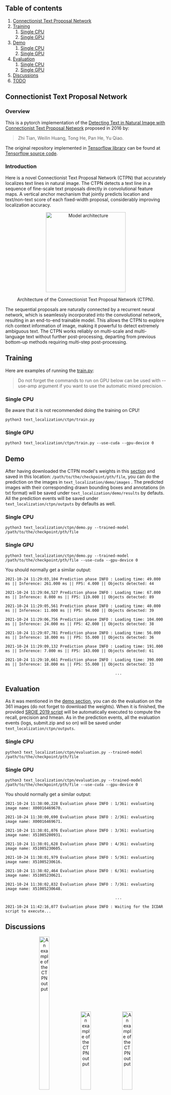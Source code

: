 ## Table of contents

1. [Connectionist Text Proposal Network](#Model)
2. [Training](#training)
    1. [Single CPU](#single-cpu-training)
    2. [Single GPU](#single-gpu-training)
3. [Demo](#demo)
    1. [Single CPU](#single-cpu-demo)
    2. [Single GPU](#single-gpu-demo)
4. [Evaluation](#evaluation)
    1. [Single CPU](#single-cpu-eval)
    2. [Single GPU](#single-gpu-eval)
5. [Discussions](#discussion)
6. [TODO](#todo)

## Connectionist Text Proposal Network <a name="model"/>

### Overview <a name="overview"/>

This is a pytorch implementation of
the [Detecting Text in Natural Image with Connectionist Text Proposal Network](https://arxiv.org/abs/1609.03605)
proposed in 2016 by:

> Zhi Tian, Weilin Huang, Tong He, Pan He, Yu Qiao.

The original repository implemented in [Tensorflow library](https://github.com/tensorflow/tensorflow) can be found
at [Tensorflow source code](https://github.com/tianzhi0549/CTPN).

### Introduction <a name="intro"/>

Here is a novel Connectionist Text Proposal Network (CTPN) that accurately localizes text lines in natural image. The
CTPN detects a text line in a sequence of fine-scale text proposals directly in convolutional feature maps. A vertical
anchor mechanism that jointly predicts location and text/non-text score of each fixed-width proposal, considerably
improving localization accuracy.

<div align=center>
   <img src="./figures/ctpn_architecture.png" height="250" title="Model architecture" alt="Model architecture"/>
   <p>Architecture of the Connectionist Text Proposal Network (CTPN).</p>
</div>

The sequential proposals are naturally connected by a recurrent neural network, which is seamlessly incorporated into
the convolutional network, resulting in an end-to-end trainable model. This allows the CTPN to explore rich context
information of image, making it powerful to detect extremely ambiguous text. The CTPN works reliably on multi-scale and
multi- language text without further post-processing, departing from previous bottom-up methods requiring multi-step
post-processing.

## Training <a name="training"/>

Here are examples of running the [train.py](./train.py):

> Do not forget the commands to run on GPU below can be used with --use-amp argument if you want to use the automatic mixed precision.

### Single CPU <a name="single-cpu-training"/>

Be aware that it is not recommended doing the training on CPU!

```
python3 text_localization/ctpn/train.py
```

### Single GPU <a name="single-gpu-training"/>

```
python3 text_localization/ctpn/train.py --use-cuda --gpu-device 0
```

## Demo <a name="demo"/>

After having downloaded the CTPN model's weights in this [section](../../README.md#results) and saved in this
location: `/path/to/the/checkpoint/pth/file`, you can do the prediction on the images in `text_localization/demo/images`
. The predicted images with their corresponding drawn bounding boxes and annotations (in txt format) will be saved
under `text_localization/demo/results` by defauts. All the prediction events will be saved
under `text_localization/ctpn/outputs` by defaults as well.

### Single CPU <a name="single-cpu-demo"/>

```
python3 text_localization/ctpn/demo.py --trained-model /path/to/the/checkpoint/pth/file
```

### Single GPU <a name="single-gpu-demo"/>

```
python3 text_localization/ctpn/demo.py --trained-model /path/to/the/checkpoint/pth/file --use-cuda --gpu-device 0
```

You should normally get a similar output:

```
2021-10-24 11:29:03,104 Prediction phase INFO : Loading time: 49.000 ms || Inference: 261.000 ms || FPS: 4.000 || Objects detected: 44

2021-10-24 11:29:04,527 Prediction phase INFO : Loading time: 67.000 ms || Inference: 8.000 ms || FPS: 119.000 || Objects detected: 89

2021-10-24 11:29:05,561 Prediction phase INFO : Loading time: 40.000 ms || Inference: 11.000 ms || FPS: 94.000 || Objects detected: 39

2021-10-24 11:29:06,756 Prediction phase INFO : Loading time: 104.000 ms || Inference: 24.000 ms || FPS: 42.000 || Objects detected: 38

2021-10-24 11:29:07,781 Prediction phase INFO : Loading time: 56.000 ms || Inference: 18.000 ms || FPS: 55.000 || Objects detected: 36

2021-10-24 11:29:09,132 Prediction phase INFO : Loading time: 191.000 ms || Inference: 7.000 ms || FPS: 143.000 || Objects detected: 61

2021-10-24 11:29:10,661 Prediction phase INFO : Loading time: 390.000 ms || Inference: 18.000 ms || FPS: 55.000 || Objects detected: 33

                                                ...
```

## Evaluation <a name="evaluation"/>

As it was mentioned in the [demo section](#demo), you can do the evaluation on the 361 images (do not forget to download
the weights). When it is finished, the provided [SROIE 2019 script](../../scripts/sroie2019/evaluation/script.py) will
be automatically executed to compute the recall, precision and hmean. As in the prediction events, all the evaluation
events (logs, submit.zip and so on) will be saved under `text_localization/ctpn/outputs`.

### Single CPU <a name="single-cpu-eval"/>

```
python3 text_localization/ctpn/evaluation.py --trained-model /path/to/the/checkpoint/pth/file
```

### Single GPU <a name="single-gpu-eval"/>

```
python3 text_localization/ctpn/evaluation.py --trained-model /path/to/the/checkpoint/pth/file --use-cuda --gpu-device 0
```

You should normally get a similar output:

```
2021-10-24 11:38:00,228 Evaluation phase INFO : 1/361: evaluating image name: X00016469670.

2021-10-24 11:38:00,690 Evaluation phase INFO : 2/361: evaluating image name: X00016469671.

2021-10-24 11:38:01,076 Evaluation phase INFO : 3/361: evaluating image name: X51005200931.

2021-10-24 11:38:01,628 Evaluation phase INFO : 4/361: evaluating image name: X51005230605.

2021-10-24 11:38:01,979 Evaluation phase INFO : 5/361: evaluating image name: X51005230616.

2021-10-24 11:38:02,464 Evaluation phase INFO : 6/361: evaluating image name: X51005230621.

2021-10-24 11:38:02,832 Evaluation phase INFO : 7/361: evaluating image name: X51005230648.

                                                ...
                                                
2021-10-24 11:42:16,077 Evaluation phase INFO : Waiting for the ICDAR script to execute...

```

## Discussions <a name="discussions"/>

<div align="center">
  <img src="./figures/X51005715006.jpg" style="width: 25%; height: 35%" title="An example of the CTPN output" />
  <img src="./figures/X00016469670.jpg" style="width: 25%; height: 25%" title="An example of the CTPN output" />
  <img src="./figures/X51006334139.jpg" style="width: 25%; height: 25%" title="An example of the CTPN output" />
  <img src="./figures/X51005806718.jpg" style="width: 25%; height: 25%" title="An example of the CTPN output" />
  <img src="./figures/X51006334927.jpg" style="width: 25%; height: 25%" title="An example of the CTPN output" />
  <img src="./figures/X51005433543.jpg" style="width: 35%; height: 25%" title="An example of the CTPN output" />
  <p>Examples of the CTPN output.</p>
</div>

&nbsp;

As one can notice, this implementation of the CTPN is slightly different from the paper and here are the changes:

1. The number of channels of the RPN layer (The one that slides through the last convolutional maps (`conv5`)of the
   VGG16 model) is 256 instead of 512. This helps in setting large image size during training.

2. Another layer was added to help to get better predictions. That layer is just a concatenation of the regression and
   classification layers.

3. The weight initialization is the `Kaiming initialization` or `He initialization` for all layers except for
   the `BiLSTM`. The `BiLSTM` weight initialization is based on this paper: https://arxiv.org/abs/1702.00071.

4. The actual CTPN anchor matching method was not enough to match all ground truth boxes (by the time I checked the
   matched anchors during training, there were some images where some texts did not have any anchors matched). That is
   why the threshold for positive anchors was decreased from 0.7 to 0.5 and from 0.5 to 0.3 for negative anchors in
   order to increase the average number of matched anchors.

5. The negative and positive ratio was changed from `1:1` to `3:1`. It was found that this leads to faster optimization
   and a more stable training.

6. The regression loss used in the CTPN is the smooth L1 loss. Altough it is a good loss, it is not free from outliers.
   That is why the balanced L1 loss was used.

7. Because of the imbalance between the number of positive and negative anchors, `λ1` from the regression loss is set to
   4 to balance the loss terms.

8. The data augmentation strategy described in the SSD paper: https://arxiv.org/abs/1512.02325 was used to generate many
   more training samples as the SROIE dataset is very small (less than 1000 images and annotations).

In order to improve my results, here are two potentials solutions I can think of:

1. Multi-scale testing.
2. Implementation of the side-refinement approach.

## TODO <a name="todo"/>

Here is a to-do list which should be complete subsequently.

* [ ] Implementation of the multi-scale testing.
* [ ] Implementation of the side-refinement approach.